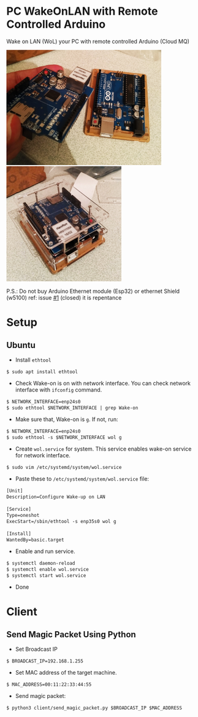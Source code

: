 # PC WakeOnLAN with Remote Controlled Arduino
Wake on LAN (WoL) your PC with remote controlled Arduino (Cloud MQ)

<img src="/doc-files/arduino-1.jpg" height="300" alt="arduino-1">  <img src="/doc-files/arduino-2.jpg" width="300" alt="arduino-2">  

P.S.: Do not buy Arduino Ethernet module (Esp32) or ethernet Shield (w5100) ref: issue [#1](/../../issues/1) (closed) it is repentance


# Setup

## Ubuntu


- Install `ethtool`

```
$ sudo apt install ethtool
```

- Check Wake-on is on with network interface. You can check network interface with `ifconfig` command.

```
$ NETWORK_INTERFACE=enp24s0
$ sudo ethtool $NETWORK_INTERFACE | grep Wake-on
```

- Make sure that, Wake-on is `g`. If not, run:

```
$ NETWORK_INTERFACE=enp24s0
$ sudo ethtool -s $NETWORK_INTERFACE wol g
```

- Create `wol.service` for system. This service enables wake-on service for network interface.

```
$ sudo vim /etc/systemd/system/wol.service
```

- Paste these to `/etc/systemd/system/wol.service` file:

```
[Unit]
Description=Configure Wake-up on LAN

[Service]
Type=oneshot
ExecStart=/sbin/ethtool -s enp35s0 wol g

[Install]
WantedBy=basic.target
```


- Enable and run service.

```
$ systemctl daemon-reload
$ systemctl enable wol.service
$ systemctl start wol.service
```

- Done

# Client

## Send Magic Packet Using Python

- Set Broadcast IP

```
$ BROADCAST_IP=192.168.1.255
```

- Set MAC address of the target machine.

```
$ MAC_ADDRESS=00:11:22:33:44:55
```

- Send magic packet:

```
$ python3 client/send_magic_packet.py $BROADCAST_IP $MAC_ADDRESS
```
